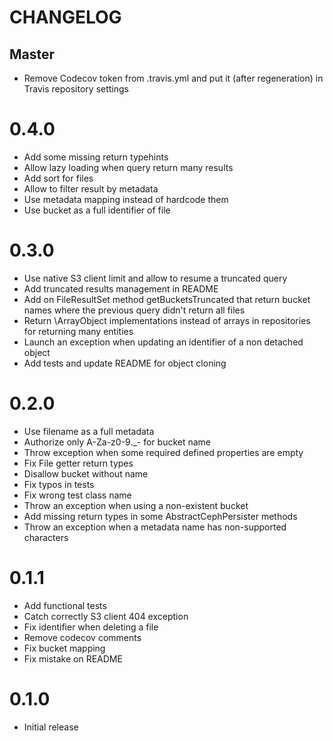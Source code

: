 # CHANGELOG

## Master
* Remove Codecov token from .travis.yml and put it (after regeneration) in Travis repository settings

# 0.4.0
* Add some missing return typehints
* Allow lazy loading when query return many results
* Add sort for files
* Allow to filter result by metadata
* Use metadata mapping instead of hardcode them
* Use bucket as a full identifier of file

# 0.3.0
* Use native S3 client limit and allow to resume a truncated query
* Add truncated results management in README
* Add on FileResultSet method getBucketsTruncated that return bucket names where the previous query didn't return all files
* Return \ArrayObject implementations instead of arrays in repositories for returning many entities
* Launch an exception when updating an identifier of a non detached object
* Add tests and update README for object cloning

# 0.2.0
* Use filename as a full metadata
* Authorize only A-Za-z0-9._- for bucket name
* Throw exception when some required defined properties are empty
* Fix File getter return types
* Disallow bucket without name
* Fix typos in tests
* Fix wrong test class name
* Throw an exception when using a non-existent bucket
* Add missing return types in some AbstractCephPersister methods
* Throw an exception when a metadata name has non-supported characters

# 0.1.1
* Add functional tests
* Catch correctly S3 client 404 exception
* Fix identifier when deleting a file
* Remove codecov comments
* Fix bucket mapping
* Fix mistake on README

# 0.1.0
* Initial release